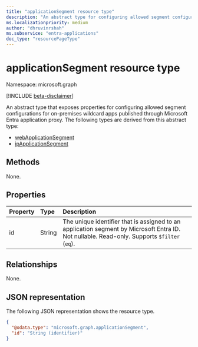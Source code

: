 ```yaml
---
title: "applicationSegment resource type"
description: "An abstract type for configuring allowed segment configurations for on-premises wildcard apps published through Microsoft Entra application proxy."
ms.localizationpriority: medium
author: "dhruvinrshah"
ms.subservice: "entra-applications"
doc_type: "resourcePageType"
---
```


# applicationSegment resource type

Namespace: microsoft.graph

[!INCLUDE [beta-disclaimer](../../includes/beta-disclaimer.md)]

An abstract type that exposes properties for configuring allowed segment configurations for on-premises wildcard apps published through Microsoft Entra application proxy. The following types are derived from this abstract type:
+ [webApplicationSegment](webapplicationsegment.md)
+ [ipApplicationSegment](ipapplicationsegment.md)

## Methods

None.

## Properties

| Property     | Type        | Description |
|:-------------|:------------|:------------|
|id|String|The unique identifier that is assigned to an application segment by Microsoft Entra ID. Not nullable. Read-only. Supports `$filter` (`eq`).  |

## Relationships

None.

## JSON representation

The following JSON representation shows the resource type.
<!-- {
  "blockType": "resource",
  "@odata.type": "microsoft.graph.applicationSegment"
}
-->
``` json
{
  "@odata.type": "microsoft.graph.applicationSegment",
  "id": "String (identifier)"
}
```
